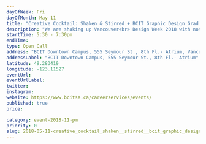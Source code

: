 ```yaml
---
dayOfWeek: Fri
dayOfMonth: May 11
title: "Creative Cocktail: Shaken & Stirred + BCIT Graphic Design Grad Show"
description: "We are shaking up Vancouver<br> Design Week 2018 with not<br> one, but two deliciously<br> addictive creative events.<br> Featuring a line-up of<br> multi-disciplinary designers,<br> each showcasing their career paths and presenting design<br> beyond the drawing board. This event will also give you<br> access to the BCIT Graphic<br> Design Grad Show 2018.<br> We welcome you to celebrate<br> with the graduates and view<br> their work."
startTime: 5:30 - 7:30pm 
endTime: 
type: Open Call
address: "BCIT Downtown Campus, 555 Seymour St., 8th Fl.- Atrium, Vancouver, BC, Canada"
addressLabel: "BCIT Downtown Campus, 555 Seymour St., 8th Fl.- Atrium"
latitude: 49.283419
longitude: -123.11527
eventUrl: 
eventUrlLabel: 
twitter: 
instagram: 
website: https://www.bcitsa.ca/careerservices/events/
published: true
price: 

category: event-2018-11-pm
priority: 0
slug: 2018-05-11-creative_cocktail_shaken__stirred__bcit_graphic_design_grad_show
---
```


